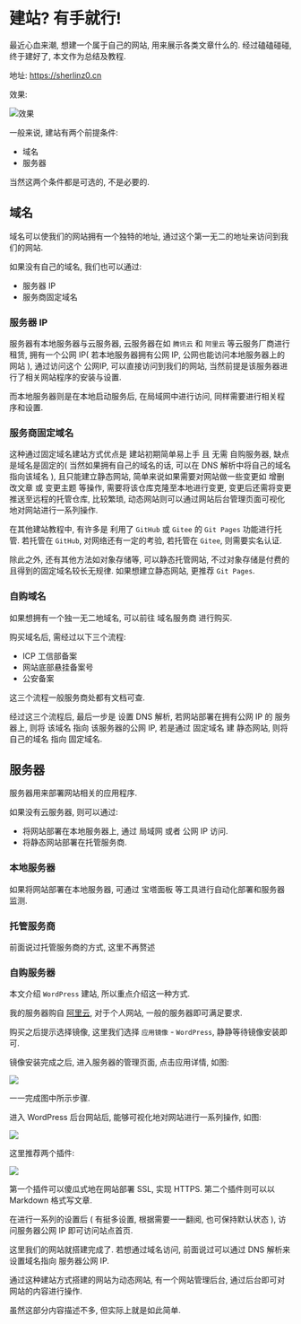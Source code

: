 # 建站? 有手就行!

最近心血来潮, 想建一个属于自己的网站, 用来展示各类文章什么的. 经过磕磕碰碰, 终于建好了, 本文作为总结及教程.

地址: https://sherlinz0.cn

效果: 

![效果](https://img-1305590520.cos.ap-shanghai.myqcloud.com/WordPress%E5%BB%BA%E7%AB%99-%E6%95%88%E6%9E%9C.png)

一般来说, 建站有两个前提条件:

- 域名
- 服务器

当然这两个条件都是可选的, 不是必要的.

## 域名

域名可以使我们的网站拥有一个独特的地址, 通过这个第一无二的地址来访问到我们的网站.

如果没有自己的域名, 我们也可以通过:

- 服务器 IP
- 服务商固定域名

### 服务器 IP

服务器有本地服务器与云服务器, 云服务器在如 `腾讯云` 和 `阿里云` 等云服务厂商进行租赁, 拥有一个公网 IP( 若本地服务器拥有公网 IP, 公网也能访问本地服务器上的网站 ), 通过访问这个 公网IP, 可以直接访问到我们的网站, 当然前提是该服务器进行了相关网站程序的安装与设置.

而本地服务器则是在本地启动服务后, 在局域网中进行访问, 同样需要进行相关程序和设置.

### 服务商固定域名

这种通过固定域名建站方式优点是 建站初期简单易上手 且 无需 自购服务器, 缺点是域名是固定的( 当然如果拥有自己的域名的话, 可以在 DNS 解析中将自己的域名指向该域名 ), 且只能建立静态网站, 简单来说如果需要对网站做一些变更如 增删改文章 或 变更主题 等操作, 需要将该仓库克隆至本地进行变更, 变更后还需将变更推送至远程的托管仓库, 比较繁琐, 动态网站则可以通过网站后台管理页面可视化地对网站进行一系列操作.

在其他建站教程中, 有许多是 利用了 `GitHub` 或 `Gitee` 的 `Git Pages` 功能进行托管. 若托管在 `GitHub`, 对网络还有一定的考验, 若托管在 `Gitee`, 则需要实名认证.

除此之外, 还有其他方法如对象存储等, 可以静态托管网站, 不过对象存储是付费的且得到的固定域名较长无规律. 如果想建立静态网站, 更推荐 `Git Pages`.

### 自购域名

如果想拥有一个独一无二地域名, 可以前往 域名服务商 进行购买.

购买域名后, 需经过以下三个流程:

- ICP 工信部备案
- 网站底部悬挂备案号
- 公安备案

这三个流程一般服务商处都有文档可查.

经过这三个流程后, 最后一步是 设置 DNS 解析, 若网站部署在拥有公网 IP 的 服务器上, 则将 该域名 指向 该服务器的公网 IP, 若是通过 固定域名 建 静态网站, 则将 自己的域名 指向 固定域名.

## 服务器

服务器用来部署网站相关的应用程序.

如果没有云服务器, 则可以通过:

- 将网站部署在本地服务器上, 通过 局域网 或者 公网 IP 访问.
- 将静态网站部署在托管服务商.
  
### 本地服务器

如果将网站部署在本地服务器, 可通过 宝塔面板 等工具进行自动化部署和服务器监测.

### 托管服务商

前面说过托管服务商的方式, 这里不再赘述

### 自购服务器

本文介绍 `WordPress` 建站, 所以重点介绍这一种方式.

我的服务器购自 [阿里云](https://www.aliyun.com/minisite/goods?spm=5176.11533457.J_1089570.11.f4625333LIBVhY), 对于个人网站, 一般的服务器即可满足要求.

购买之后提示选择镜像, 这里我们选择 `应用镜像` - `WordPress`, 静静等待镜像安装即可.

镜像安装完成之后, 进入服务器的管理页面, 点击应用详情, 如图:

![](https://img-1305590520.cos.ap-shanghai.myqcloud.com/WordPress%E5%BB%BA%E7%AB%99-%E6%9C%8D%E5%8A%A1%E5%99%A8-1.png)

一一完成图中所示步骤.

进入 WordPress 后台网站后, 能够可视化地对网站进行一系列操作, 如图:

![](https://img-1305590520.cos.ap-shanghai.myqcloud.com/WordPress%E5%BB%BA%E7%AB%99-%E5%90%8E%E5%8F%B0-1.png)

这里推荐两个插件:

![](https://img-1305590520.cos.ap-shanghai.myqcloud.com/WordPress%E5%BB%BA%E7%AB%99-%E5%90%8E%E5%8F%B0-2.png)

第一个插件可以傻瓜式地在网站部署 SSL, 实现 HTTPS. 第二个插件则可以以 Markdown 格式写文章.

在进行一系列的设置后 ( 有挺多设置, 根据需要一一翻阅, 也可保持默认状态 ), 访问服务器公网 IP 即可访问站点首页.

这里我们的网站就搭建完成了. 若想通过域名访问, 前面说过可以通过 DNS 解析来设置域名指向 服务器公网 IP.

通过这种建站方式搭建的网站为动态网站, 有一个网站管理后台, 通过后台即可对网站的内容进行操作.

虽然这部分内容描述不多, 但实际上就是如此简单.
